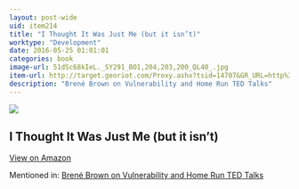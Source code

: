 ```yaml
---
layout: post-wide
uid: item214
title: "I Thought It Was Just Me (but it isn’t)"
worktype: "Development"
date: 2016-05-25 01:01:01
categories: book
image-url: 51dSc68kIeL._SY291_BO1,204,203,200_QL40_.jpg
item-url: http://target.georiot.com/Proxy.ashx?tsid=14707&GR_URL=http%3A%2F%2Fwww.amazon.com%2FThought-Was-Just-but-isnt%2Fdp%2F1592403352%2F
description: "Brené Brown on Vulnerability and Home Run TED Talks"
---
```

<a href="http://target.georiot.com/Proxy.ashx?tsid=14707&GR_URL=http%3A%2F%2Fwww.amazon.com%2FThought-Was-Just-but-isnt%2Fdp%2F1592403352%2F" target="blank"><img src="../../../../img/thumbs/51dSc68kIeL._SY291_BO1,204,203,200_QL40_.jpg" class="prod-img"></a>
<h2>I Thought It Was Just Me (but it isn’t)</h2>
<p><a class="btn btn-primary" href="http://target.georiot.com/Proxy.ashx?tsid=14707&GR_URL=http%3A%2F%2Fwww.amazon.com%2FThought-Was-Just-but-isnt%2Fdp%2F1592403352%2F" target="blank">View on Amazon</a><p>
<p>Mentioned in: <a href="http://fourhourworkweek.com/2015/08/28/brene-brown-on-vulnerability-and-home-run-ted-talks/" target="blank">Brené Brown on Vulnerability and Home Run TED Talks</a></p>
